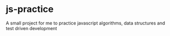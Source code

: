 # js-practice
A small project for me to practice javascript algorithms, data structures and test driven development
